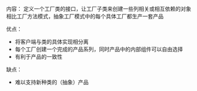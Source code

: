 
内容： 定义一个工厂类的接口，让工厂子类来创建一些列相关或相互依赖的对象
相比工厂方法模式，抽象工厂模式中的每个具体工厂都生产一套产品

优点：
* 将客户端与类的具体实现相分离
* 每个工厂创建一个完成的产品系列，同时产品中的内部组件可以自由选择
* 有利于产品的一致性

缺点：
* 难以支持新种类的（抽象）产品
